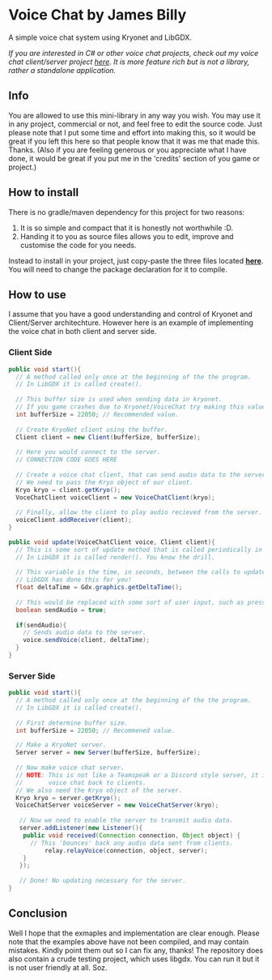 # Voice Chat by James Billy
A simple voice chat system using Kryonet and LibGDX.

_If you are interested in C# or other voice chat projects, check out my voice chat client/server project [here](https://github.com/Epicguru/CChat2). It is more feature rich but is not a library, rather a standalone application._
## Info
You are allowed to use this mini-library in any way you wish. You may use it in any project, commercial or not, and feel free to edit the source code. Just please note that I put some time and effort into making this, so it would be great if you left this here so that people know that it was me that made this. Thanks. 
(Also if you are feeling generous or you appreciate what I have done, it would be great if you put me in the 'credits' section of you game or project.)
## How to install
There is no gradle/maven dependency for this project for two reasons:
1. It is so simple and compact that it is honestly not worthwhile :D.
2. Handing it to you as source files allows you to edit, improve and customise the code for you needs.

Instead to install in your project, just copy-paste the three files located **[here](https://github.com/Epicguru/VoiceChat/tree/master/Voice%20Chat/src/main/java/co/uk/epucguru/classes)**. You will need to change the package declaration for it to compile.
## How to use
I assume that you have a good understanding and control of Kryonet and Client/Server architechture. However here is an example of implementing the voice chat in both client and server side.
### Client Side
```java
public void start(){ 
  // A method called only once at the beginning of the the program.
  // In LibGDX it is called create().
  
  // This buffer size is used when sending data in kryonet.
  // If you game crashes due to Kryonet/VoiceChat try making this value larger.
  int bufferSize = 22050; // Recommended value.
  
  // Create KryoNet client using the buffer.
  Client client = new Client(bufferSize, bufferSize);
  
  // Here you would connect to the server.
  // CONNECTION CODE GOES HERE
  
  // Create a voice chat client, that can send audio data to the server.
  // We need to pass the Kryo object of our client.
  Kryo kryo = client.getKryo();
  VoceChatClient voiceClient = new VoiceChatClient(kryo);
  
  // Finally, allow the client to play audio recieved from the server.
  voiceClient.addReceiver(client);
}

public void update(VoiceChatClient voice, Client client){
  // This is some sort of update method that is called periodically in you app.
  // In LibGDX it is called render(). You know the drill.
  
  // This variable is the time, in seconds, between the calls to update().
  // LibGDX has done this for you!
  float deltaTime = Gdx.graphics.getDeltaTime();
  
  // This would be replaced with some sort of user input, such as pressing a button.
  boolean sendAudio = true;
  
  if(sendAudio){
    // Sends audio data to the server.
    voice.sendVoice(client, deltaTime);
  }
}
```

### Server Side
``` java
public void start(){
  // A method called only once at the beginning of the the program.
  // In LibGDX it is called create().
  
  // First determine buffer size.
  int bufferSize = 22050; // Recommened value.

  // Make a KryoNet server.
  Server server = new Server(bufferSize, bufferSize);
  
  // Now make voice chat server.
  // NOTE: This is not like a Teamspeak or a Discord style server, it is just a relay utility that 'bounces'
  //       voice chat back to clients.
  // We also need the Kryo object of the server.
  Kryo kryo = server.getKryo();
  VoiceChatServer voiceServer = new VoiceChatServer(kryo);
  
   // Now we need to enable the server to transmit audio data.
   server.addListener(new Listener(){
   	public void received(Connection connection, Object object) {
      // This 'bounces' back any audio data sent from clients.
		  relay.relayVoice(connection, object, server);
    }
   });
   
   // Done! No updating necessary for the server.
}
```

## Conclusion
Well I hope that the exmaples and implementation are clear enough. 
Please note that the examples above have not been compiled, and may contain mistakes. Kindly point them out so I can fix any, thanks!
The repository does also contain a crude testing project, which uses libgdx. You can run it but it is not user friendly at all. Soz.
